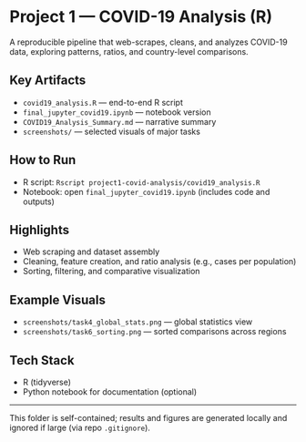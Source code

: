 # Project 1 — COVID-19 Analysis (R)

A reproducible pipeline that web-scrapes, cleans, and analyzes COVID-19 data, exploring patterns, ratios, and country-level comparisons.

## Key Artifacts
- `covid19_analysis.R` — end-to-end R script
- `final_jupyter_covid19.ipynb` — notebook version
- `COVID19_Analysis_Summary.md` — narrative summary
- `screenshots/` — selected visuals of major tasks

## How to Run
- R script: `Rscript project1-covid-analysis/covid19_analysis.R`
- Notebook: open `final_jupyter_covid19.ipynb` (includes code and outputs)

## Highlights
- Web scraping and dataset assembly
- Cleaning, feature creation, and ratio analysis (e.g., cases per population)
- Sorting, filtering, and comparative visualization

## Example Visuals
- `screenshots/task4_global_stats.png` — global statistics view
- `screenshots/task6_sorting.png` — sorted comparisons across regions

## Tech Stack
- R (tidyverse)
- Python notebook for documentation (optional)

---
This folder is self-contained; results and figures are generated locally and ignored if large (via repo `.gitignore`).